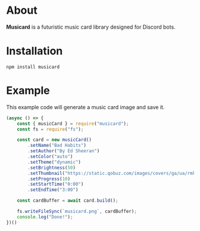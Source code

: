 # __About__
**Musicard** is a futuristic music card library designed for Discord bots.

# __Installation__
```
npm install musicard
```

# __Example__
This example code will generate a music card image and save it.
```js
(async () => {
    const { musicCard } = require("musicard");
    const fs = require("fs");

    const card = new musicCard()
        .setName("Bad Habits")
        .setAuthor("By Ed Sheeran")
        .setColor("auto")
        .setTheme("dynamic")
        .setBrightness(50)
        .setThumbnail("https://static.qobuz.com/images/covers/ga/ua/rmk2cpqliuaga_600.jpg")
        .setProgress(10)
        .setStartTime("0:00")
        .setEndTime("3:00")

    const cardBuffer = await card.build();

    fs.writeFileSync(`musicard.png`, cardBuffer);
    console.log("Done!");
})()
```

